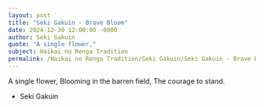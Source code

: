 ```yaml
---
layout: post
title: "Seki Gakuin - Brave Bloom"
date: 2024-12-30 12:00:00 -0000
author: Seki Gakuin
quote: "A single flower,"
subject: Haikai no Renga Tradition
permalink: /Haikai no Renga Tradition/Seki Gakuin/Seki Gakuin - Brave Bloom
---
```


A single flower,
Blooming in the barren field,
The courage to stand.

- Seki Gakuin
